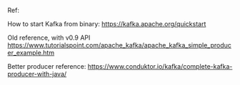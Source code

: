 Ref:

How to start Kafka from binary:
https://kafka.apache.org/quickstart

Old reference, with v0.9 API
https://www.tutorialspoint.com/apache_kafka/apache_kafka_simple_producer_example.htm

Better producer reference:
https://www.conduktor.io/kafka/complete-kafka-producer-with-java/
